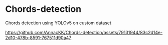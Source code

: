 # Chords-detection
Chords detection using YOLOv5 on custom dataset

https://github.com/AnnacKK/Chords-detection/assets/79131944/83c2d14e-2d10-478b-8591-767511d90a47


